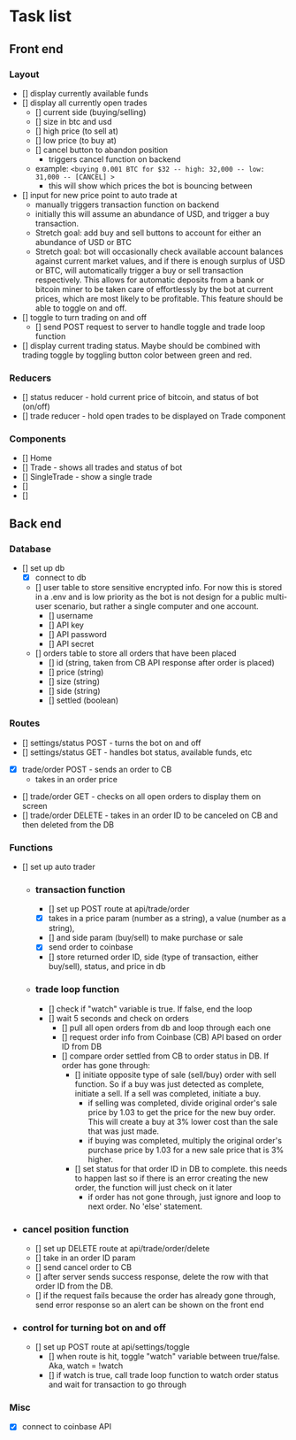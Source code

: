# Task list

## Front end
### Layout
- [] display currently available funds
- [] display all currently open trades
    - [] current side (buying/selling)
    - [] size in btc and usd
    - [] high price (to sell at)
    - [] low price (to buy at)
    - [] cancel button to abandon position
        - triggers cancel function on backend
    - example: `<buying 0.001 BTC for $32 -- high: 32,000 -- low: 31,000 -- [CANCEL] >`
        - this will show which prices the bot is bouncing between
- [] input for new price point to auto trade at
    - manually triggers transaction function on backend
    - initially this will assume an abundance of USD, and trigger a buy transaction.
    - Stretch goal: add buy and sell buttons to account for either an abundance of USD or BTC
    - Stretch goal: bot will occasionally check available account balances against current market values, and if there is enough surplus of USD or BTC, will automatically trigger a buy or sell transaction respectively. This allows for automatic deposits from a bank or bitcoin miner to be taken care of effortlessly by the bot at current prices, which are most likely to be profitable. This feature should be able to toggle on and off.
- [] toggle to turn trading on and off
    - [] send POST request to server to handle toggle and trade loop function
- [] display current trading status. Maybe should be combined with trading toggle by toggling button color between green and red.
### Reducers
- [] status reducer - hold current price of bitcoin, and status of bot (on/off)
- [] trade reducer - hold open trades to be displayed on Trade component
### Components
- [] Home
- [] Trade - shows all trades and status of bot
- [] SingleTrade - show a single trade
- [] 
- [] 

## Back end

### Database
- [] set up db
    - [x] connect to db
    - [] user table to store sensitive encrypted info. For now this is stored in a .env and is low priority as the bot is not design for a public multi-user scenario, but rather a single computer and one account.
        - [] username
        - [] API key
        - [] API password
        - [] API secret
    - [] orders table to store all orders that have been placed
        - [] id (string, taken from CB API response after order is placed)
        - [] price (string)
        - [] size (string)
        - [] side (string)
        - [] settled (boolean)

### Routes 
- [] settings/status POST - turns the bot on and off
- [] settings/status GET - handles bot status, available funds, etc
- [x] trade/order POST - sends an order to CB
    - takes in an order price
- [] trade/order GET - checks on all open orders to display them on screen
- [] trade/order DELETE - takes in an order ID to be canceled on CB and then deleted from the DB

### Functions
- [] set up auto trader
    - ### transaction function
        - [] set up POST route at api/trade/order
        - [x] takes in a price param (number as a string), a value (number as a string), 
        - [] and side param (buy/sell) to make purchase or sale
        - [x] send order to coinbase
        - [] store returned order ID, side (type of transaction, either buy/sell), status, and price in db


    - ### trade loop function
        - [] check if "watch" variable is true. If false, end the loop
        - [] wait 5 seconds and check on orders
            - [] pull all open orders from db and loop through each one
            - [] request order info from Coinbase (CB) API based on order ID from DB
            - [] compare order settled from CB to order status in DB. If order has gone through:
                - [] initiate opposite type of sale (sell/buy) order with sell function. So if a buy was just detected as complete, initiate a sell. If a sell was completed, initiate a buy.
                    - if selling was completed, divide original order's sale price by 1.03 to get the price for the new buy order. This will create a buy at 3% lower cost than the sale that was just made.
                    - if buying was completed, multiply the original order's purchase price by 1.03 for a new sale price that is 3% higher.
                - [] set status for that order ID in DB to complete. this needs to happen last so if there is an error creating the new order, the function will just check on it later
                    - if order has not gone through, just ignore and loop to next order. No 'else' statement.

- ### cancel position function
    - [] set up DELETE route at api/trade/order/delete
    - [] take in an order ID param
    - [] send cancel order to CB
    - [] after server sends success response, delete the row with that order ID from the DB.
    - [] if the request fails because the order has already gone through, send error response so an alert can be shown on the front end

- ### control for turning bot on and off
    - [] set up POST route at api/settings/toggle
        - [] when route is hit, toggle "watch" variable between true/false. Aka, watch = !watch
        - [] if watch is true, call trade loop function to watch order status and wait for transaction to go through

### Misc
- [x] connect to coinbase API